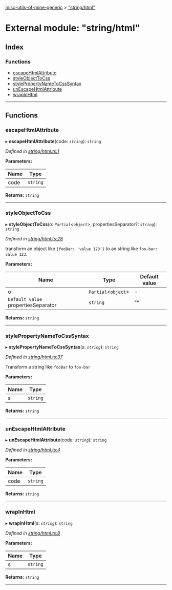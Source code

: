 [misc-utils-of-mine-generic](../README.md) > ["string/html"](../modules/_string_html_.md)

# External module: "string/html"

## Index

### Functions

* [escapeHtmlAttribute](_string_html_.md#escapehtmlattribute)
* [styleObjectToCss](_string_html_.md#styleobjecttocss)
* [stylePropertyNameToCssSyntax](_string_html_.md#stylepropertynametocsssyntax)
* [unEscapeHtmlAttribute](_string_html_.md#unescapehtmlattribute)
* [wrapInHtml](_string_html_.md#wrapinhtml)

---

## Functions

<a id="escapehtmlattribute"></a>

###  escapeHtmlAttribute

▸ **escapeHtmlAttribute**(code: *`string`*): `string`

*Defined in [string/html.ts:1](https://github.com/cancerberoSgx/misc-utils-of-mine/blob/06942b5/misc-utils-of-mine-generic/src/string/html.ts#L1)*

**Parameters:**

| Name | Type |
| ------ | ------ |
| code | `string` |

**Returns:** `string`

___
<a id="styleobjecttocss"></a>

###  styleObjectToCss

▸ **styleObjectToCss**(o: *`Partial`<`object`>*, propertiesSeparator?: *`string`*): `string`

*Defined in [string/html.ts:28](https://github.com/cancerberoSgx/misc-utils-of-mine/blob/06942b5/misc-utils-of-mine-generic/src/string/html.ts#L28)*

transform an object like `{fooBar: 'value 123'}` to an string like `foo-bar: value 123`.

**Parameters:**

| Name | Type | Default value |
| ------ | ------ | ------ |
| o | `Partial`<`object`> | - |
| `Default value` propertiesSeparator | `string` | &quot;&quot; |

**Returns:** `string`

___
<a id="stylepropertynametocsssyntax"></a>

###  stylePropertyNameToCssSyntax

▸ **stylePropertyNameToCssSyntax**(s: *`string`*): `string`

*Defined in [string/html.ts:37](https://github.com/cancerberoSgx/misc-utils-of-mine/blob/06942b5/misc-utils-of-mine-generic/src/string/html.ts#L37)*

Transform a string like `fooBar` to `foo-bar`

**Parameters:**

| Name | Type |
| ------ | ------ |
| s | `string` |

**Returns:** `string`

___
<a id="unescapehtmlattribute"></a>

###  unEscapeHtmlAttribute

▸ **unEscapeHtmlAttribute**(code: *`string`*): `string`

*Defined in [string/html.ts:4](https://github.com/cancerberoSgx/misc-utils-of-mine/blob/06942b5/misc-utils-of-mine-generic/src/string/html.ts#L4)*

**Parameters:**

| Name | Type |
| ------ | ------ |
| code | `string` |

**Returns:** `string`

___
<a id="wrapinhtml"></a>

###  wrapInHtml

▸ **wrapInHtml**(s: *`string`*): `string`

*Defined in [string/html.ts:8](https://github.com/cancerberoSgx/misc-utils-of-mine/blob/06942b5/misc-utils-of-mine-generic/src/string/html.ts#L8)*

**Parameters:**

| Name | Type |
| ------ | ------ |
| s | `string` |

**Returns:** `string`

___

